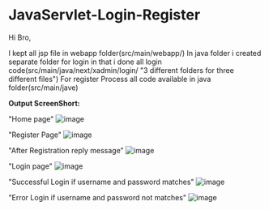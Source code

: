# JavaServlet-Login-Register

Hi Bro,

I kept all jsp file in webapp folder(src/main/webapp/)
In java folder i created separate folder for login in that i done all login code(src/main/java/next/xadmin/login/ "3 different folders for three different files")
For register Process all code available in java folder(src/main/jave)

**Output ScreenShort:**

"Home page"
![image](https://user-images.githubusercontent.com/81795180/116693950-3d395980-a9dc-11eb-9e5c-42b06a8c8228.png)

"Register Page"
![image](https://user-images.githubusercontent.com/81795180/116694029-5c37eb80-a9dc-11eb-810a-c1c7ae91ae3a.png)

"After Registration reply message"
![image](https://user-images.githubusercontent.com/81795180/116694256-af11a300-a9dc-11eb-8577-cb1cc0b3f454.png)

"Login page"
![image](https://user-images.githubusercontent.com/81795180/116694347-cb154480-a9dc-11eb-8b49-3ea11561cf43.png)

"Successful Login if username and password matches"
![image](https://user-images.githubusercontent.com/81795180/116694429-eaac6d00-a9dc-11eb-9847-00df54ec6589.png)

"Error Login if username and password not matches"
![image](https://user-images.githubusercontent.com/81795180/116694591-17608480-a9dd-11eb-85d9-485e9a8a24f2.png)
